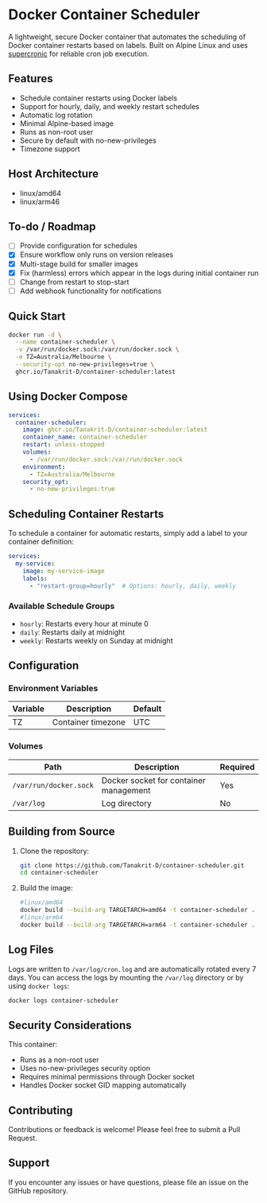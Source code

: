 # Docker Container Scheduler

A lightweight, secure Docker container that automates the scheduling of Docker container restarts based on labels. Built on Alpine Linux and uses [supercronic](https://github.com/aptible/supercronic) for reliable cron job execution.

## Features

- Schedule container restarts using Docker labels
- Support for hourly, daily, and weekly restart schedules
- Automatic log rotation
- Minimal Alpine-based image
- Runs as non-root user
- Secure by default with no-new-privileges
- Timezone support

## Host Architecture

- linux/amd64  
- linux/arm46  

## To-do / Roadmap

- [ ] Provide configuration for schedules  
- [x] Ensure workflow only runs on version releases  
- [x] Multi-stage build for smaller images  
- [x] Fix (harmless) errors which appear in the logs during initial container run  
- [ ] Change from restart to stop-start  
- [ ] Add webhook functionality for notifications  

## Quick Start

```bash
docker run -d \
  --name container-scheduler \
  -v /var/run/docker.sock:/var/run/docker.sock \
  -e TZ=Australia/Melbourne \
  --security-opt no-new-privileges=true \
  ghcr.io/Tanakrit-D/container-scheduler:latest
```

## Using Docker Compose

```yaml
services:
  container-scheduler:
    image: ghcr.io/Tanakrit-D/container-scheduler:latest
    container_name: container-scheduler
    restart: unless-stopped
    volumes:
      - /var/run/docker.sock:/var/run/docker.sock
    environment:
      - TZ=Australia/Melbourne
    security_opt:
      - no-new-privileges:true
```

## Scheduling Container Restarts

To schedule a container for automatic restarts, simply add a label to your container definition:

```yaml
services:
  my-service:
    image: my-service-image
    labels:
      - "restart-group=hourly"  # Options: hourly, daily, weekly
```

### Available Schedule Groups

- `hourly`: Restarts every hour at minute 0
- `daily`: Restarts daily at midnight
- `weekly`: Restarts weekly on Sunday at midnight

## Configuration

### Environment Variables

| Variable | Description | Default |
|----------|-------------|---------|
| TZ | Container timezone | UTC |

### Volumes

| Path | Description | Required |
|------|-------------|----------|
| `/var/run/docker.sock` | Docker socket for container management | Yes |
| `/var/log` | Log directory | No |

## Building from Source

1. Clone the repository:

    ```bash
    git clone https://github.com/Tanakrit-D/container-scheduler.git
    cd container-scheduler
    ```

2. Build the image:

    ```bash
    #linux/amd64
    docker build --build-arg TARGETARCH=amd64 -t container-scheduler .
    #linux/arm64
    docker build --build-arg TARGETARCH=arm64 -t container-scheduler .
    ```

## Log Files

Logs are written to `/var/log/cron.log` and are automatically rotated every 7 days. You can access the logs by mounting the `/var/log` directory or by using `docker logs`:

```bash
docker logs container-scheduler
```

## Security Considerations

This container:

- Runs as a non-root user
- Uses no-new-privileges security option
- Requires minimal permissions through Docker socket
- Handles Docker socket GID mapping automatically

## Contributing

Contributions or feedback is welcome! Please feel free to submit a Pull Request.

## Support

If you encounter any issues or have questions, please file an issue on the GitHub repository.
